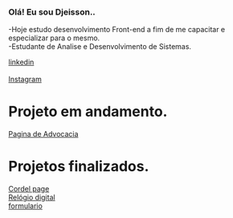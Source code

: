 ### Olá! Eu sou Djeisson..


-Hoje estudo desenvolvimento Front-end a fim de me capacitar e especializar para o mesmo.<br>
-Estudante de Analise e Desenvolvimento de Sistemas.

<div>
  <a href="https://www.linkedin.com/in/djeisson-schneider-39b2481a3" target="_blank">linkedin</a>
</div>
<br>
<div>
  <a href="https://www.instagram.com/djeisson_sch/" target="_blank">Instagram</a>
</div>
<h1>Projeto em andamento.</h1>
<div>  
  <a href="https://djeisson.github.io/advogado/" target="_blank">Pagina de Advocacia</a>
</dvi>
<h1>Projetos finalizados.</h1>
<div>
  <a href="https://djeisson.github.io/cordel-projeto/" target="_blank">Cordel page</a>
</dvi>
<div>
  <a href="https://djeisson.github.io/relogio/" target="_blank">Relógio digital</a>
</dvi>
<div>
  <a href="https://djeisson.github.io/formulario/" target="_blank">formulario</a>
</dvi>





